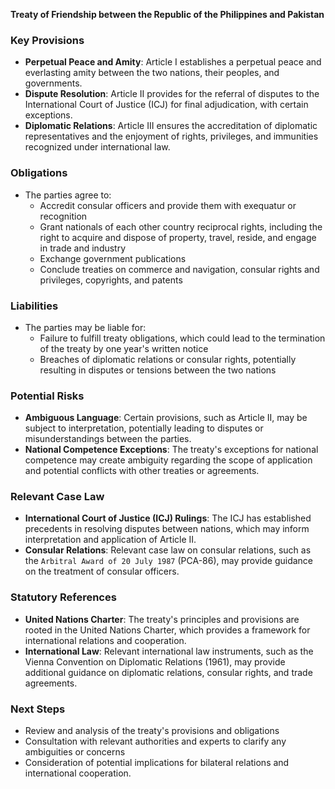 **Treaty of Friendship between the Republic of the Philippines and Pakistan**

### Key Provisions

*   **Perpetual Peace and Amity**: Article I establishes a perpetual peace and everlasting amity between the two nations, their peoples, and governments.
*   **Dispute Resolution**: Article II provides for the referral of disputes to the International Court of Justice (ICJ) for final adjudication, with certain exceptions.
*   **Diplomatic Relations**: Article III ensures the accreditation of diplomatic representatives and the enjoyment of rights, privileges, and immunities recognized under international law.

### Obligations

*   The parties agree to:
    *   Accredit consular officers and provide them with exequatur or recognition
    *   Grant nationals of each other country reciprocal rights, including the right to acquire and dispose of property, travel, reside, and engage in trade and industry
    *   Exchange government publications
    *   Conclude treaties on commerce and navigation, consular rights and privileges, copyrights, and patents

### Liabilities

*   The parties may be liable for:
    *   Failure to fulfill treaty obligations, which could lead to the termination of the treaty by one year's written notice
    *   Breaches of diplomatic relations or consular rights, potentially resulting in disputes or tensions between the two nations

### Potential Risks

*   **Ambiguous Language**: Certain provisions, such as Article II, may be subject to interpretation, potentially leading to disputes or misunderstandings between the parties.
*   **National Competence Exceptions**: The treaty's exceptions for national competence may create ambiguity regarding the scope of application and potential conflicts with other treaties or agreements.

### Relevant Case Law

*   **International Court of Justice (ICJ) Rulings**: The ICJ has established precedents in resolving disputes between nations, which may inform interpretation and application of Article II.
*   **Consular Relations**: Relevant case law on consular relations, such as the `Arbitral Award of 20 July 1987` (PCA-86), may provide guidance on the treatment of consular officers.

### Statutory References

*   **United Nations Charter**: The treaty's principles and provisions are rooted in the United Nations Charter, which provides a framework for international relations and cooperation.
*   **International Law**: Relevant international law instruments, such as the Vienna Convention on Diplomatic Relations (1961), may provide additional guidance on diplomatic relations, consular rights, and trade agreements.

### Next Steps

*   Review and analysis of the treaty's provisions and obligations
*   Consultation with relevant authorities and experts to clarify any ambiguities or concerns
*   Consideration of potential implications for bilateral relations and international cooperation.